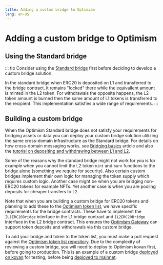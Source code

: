 ```yaml
---
title: Adding a custom bridge to Optimism
lang: en-US
---
```


# Adding a custom bridge to Optimism

## Using the Standard bridge

::: tip Consider using the [Standard bridge](../../src/docs/developers/bridge/standard-bridge/) first before deciding to develop a custom bridge solution.

In the standard bridge when ERC20 is deposited on L1 and transferred to the bridge contract, it remains "locked" there while the equivallent amount is minted in the L2 token. For withdrawals the opposite happens, the L2 token amount is burned then the same amount of L1 tokens is transferred to the recipient. This implementation satisfies a wide range of requirements. :::

## Building a custom bridge

When the Optimism Standard bridge does not satisfy your requirements for bridging assets or data you can deploy your custom bridge solution utilizing the same cross-domain infrastructure as the Standard bridge. For details on how cross-domain messaging works, see [Bridging basics](../../src/docs/developers/bridge/basics/) article and also the [tutorial on depositing and withdrawing between L1 and L2](https://github.com/ethereum-optimism/optimism-tutorial/tree/main/l1-l2-deposit-withdrawal).

Some of the reasons why the standard bridge might not work for you is for example when you cannot limit the L2 token `mint` and `burn` functions to the bridge alone (something we require for security). Also certain custom bridges implement their own logic for managing the token supply which requires custom logic. Another case might be when you are bridging non-ERC20 tokens for example NFTs. Yet another case is when you are pooling deposits for cheaper transfers to L2.

Note that when you are building a custom bridge for ERC20 tokens and planning to add these to the [Optimism token list](../../src/docs/developers/bridge/standard-bridge/#the-optimism-token-list), we have specific requirements for the bridge contracts. These have to implement the `IL1ERC20Bridge` interface in the L1 bridge contract and `IL2ERC20Bridge` interface in the L2 bridge contract. This ensures the [Optimism Gateway](https://gateway.optimism.io) can support token deposits and withdrawals via this custom bridge.

To add your bridge and token to the token list, you must make a pull request against the [Optimism token list repository](https://github.com/ethereum-optimism/ethereum-optimism.github.io#adding-a-token-to-the-list). Due to the complexity of reviewing a custom bridge, you will need to deploy to Optimism kovan first, before going to production. This is an example of a custom bridge [deployed on kovan](https://github.com/ethereum-optimism/ethereum-optimism.github.io/pull/46/files) for testing, before being [deployed to mainnet](https://github.com/ethereum-optimism/ethereum-optimism.github.io/pull/45/files).
